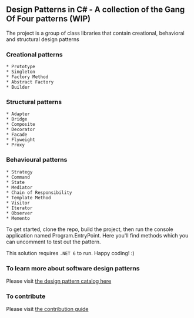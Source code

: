 ﻿## Design Patterns in C# - A collection of the Gang Of Four patterns (WIP)
The project is a group of class libraries that contain creational, behavioral and structural design patterns 

### Creational patterns 
	* Prototype
	* Singleton
	* Factory Method
	* Abstract Factory
	* Builder

### Structural patterns 
	* Adapter
	* Bridge
	* Composite
	* Decorator
	* Facade
	* Flyweight
	* Proxy

### Behavioural patterns

	* Strategy
	* Command
	* State
	* Mediator
	* Chain of Responsibility
	* Template Method
	* Visitor
	* Iterator
	* Observer
	* Memento



To get started, clone the repo, build the project, then run the console application named Program.EntryPoint. 
Here you'll find methods which you can uncomment to test out the pattern.

This solution requires `.NET 6` to run. Happy coding! :)

### To learn more about software design patterns
Please visit [the design pattern catalog here](https://refactoring.guru/design-patterns/catalog)


### To contribute
Please visit [the contribution guide](https://github.com/tobbie/c-sharp-design-patterns/blob/main/CONTRIBUTING.md)

